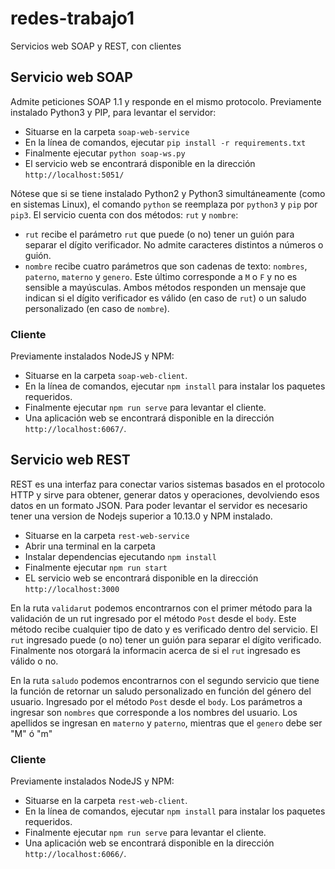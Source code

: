 # redes-trabajo1
Servicios web SOAP y REST, con clientes

## Servicio web SOAP
Admite peticiones SOAP 1.1 y responde en el mismo protocolo. Previamente instalado Python3 y PIP, para levantar el servidor:
* Situarse en la carpeta `soap-web-service`
* En la línea de comandos, ejecutar `pip install -r requirements.txt`
* Finalmente ejecutar `python soap-ws.py`
* El servicio web se encontrará disponible en la dirección `http://localhost:5051/`

Nótese que si se tiene instalado Python2 y Python3 simultáneamente (como en sistemas Linux), el comando `python` se reemplaza por `python3` y `pip` por `pip3`.
El servicio cuenta con dos métodos: `rut` y `nombre`:
* `rut` recibe el parámetro `rut` que puede (o no) tener un guión para separar el dígito verificador. No admite caracteres distintos a números o guión.
* `nombre` recibe cuatro parámetros que son cadenas de texto: `nombres`, `paterno`, `materno` y `genero`. Este último corresponde a `M` o `F` y no es sensible a mayúsculas.
Ambos métodos responden un mensaje que indican si el dígito verificador es válido (en caso de `rut`) o un saludo personalizado (en caso de `nombre`).

### Cliente
Previamente instalados NodeJS y NPM:
* Situarse en la carpeta `soap-web-client`.
* En la línea de comandos, ejecutar `npm install` para instalar los paquetes requeridos.
* Finalmente ejecutar `npm run serve` para levantar el cliente.
* Una aplicación web se encontrará disponible en la dirección `http://localhost:6067/`.

## Servicio web REST
REST es una interfaz para conectar varios sistemas basados en el protocolo HTTP y sirve para obtener, generar datos y operaciones, devolviendo esos datos en un formato JSON.
Para poder levantar el servidor es necesario tener una version de Nodejs superior a 10.13.0 y NPM instalado.
* Situarse en la carpeta `rest-web-service`
* Abrir una terminal en la carpeta
* Instalar dependencias ejecutando `npm install`
* Finalmente ejecutar `npm run start`
* EL servicio web se encontrará disponible en la dirección `http://localhost:3000`

En la ruta `validarut` podemos encontrarnos con el primer método para la validación de un rut ingresado por el método `Post` desde el `body`. Este método recibe cualquier tipo de dato y es verificado dentro del servicio. El `rut` ingresado puede (o no) tener un guión para separar el dígito verificado. Finalmente nos otorgará la informacin acerca de si el `rut` ingresado es válido o no.

En la ruta `saludo` podemos encontrarnos con el segundo servicio que tiene la función de retornar un saludo personalizado en función del género del usuario. Ingresado por el método `Post` desde el `body`.  Los parámetros a ingresar son `nombres` que corresponde a los nombres del usuario. Los apellidos se ingresan en `materno` y `paterno`, mientras que el `genero` debe ser "M" ó "m"

### Cliente
Previamente instalados NodeJS y NPM:
* Situarse en la carpeta `rest-web-client`.
* En la línea de comandos, ejecutar `npm install` para instalar los paquetes requeridos.
* Finalmente ejecutar `npm run serve` para levantar el cliente.
* Una aplicación web se encontrará disponible en la dirección `http://localhost:6066/`.